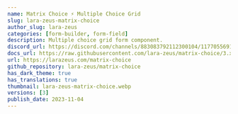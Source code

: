 ```yaml
---
name: Matrix Choice ⚡️ Multiple Choice Grid
slug: lara-zeus-matrix-choice
author_slug: lara-zeus
categories: [form-builder, form-field]
description: Multiple choice grid form component.
discord_url: https://discord.com/channels/883083792112300104/1177055691203158066
docs_url: https://raw.githubusercontent.com/lara-zeus/matrix-choice/3.x/docs/filament.md
url: https://larazeus.com/matrix-choice
github_repository: lara-zeus/matrix-choice
has_dark_theme: true
has_translations: true
thumbnail: lara-zeus-matrix-choice.webp
versions: [3]
publish_date: 2023-11-04
---
```

